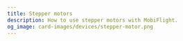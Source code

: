 ```yaml
---
title: Stepper motors
description: How to use stepper motors with MobiFlight.
og_image: card-images/devices/stepper-motor.png
---
```


